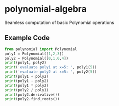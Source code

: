 # polynomial-algebra
Seamless computation of basic Polynomial operations

## Example Code

```python
from polynomial import Polynomial
poly1 = Polynomial([1,2,3])
poly2 = Polynomial([0,1,0,4])
print(poly1, poly2)
print('evaluate poly1 at x=5: ', poly1(5))
print('evaluate poly2 at x=5: ', poly2(5))
print(poly1 + poly2)
print(poly1 - poly2)
print(poly1 * poly2)
print(poly2 / poly1)
print(poly2.derivative())
print(poly2.find_roots())
```
